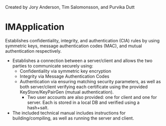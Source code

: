 Created by Jory Anderson, Tim Salomonsson, and Purvika Dutt

# IMApplication
Establishes confidentiality, integrity, and authentication (CIA) rules by using symmetric keys, message authentication codes (MAC), and mutual authentication respectively.

* Establishes a connection between a server/client and allows the two parties to communicate securely using:
  * Confidentiality via symmetric key encryption 
  * Integrity via Message Authentication Codes 
  * Authentication via ensuring matching security parameters, as well as both server/client verifying each certificate using the provided KeyStore/KeyPairGen (mutual authentication).
    * Two user accounts are also provided: one for client and one for server. Each is stored in a local DB and verified using a hash+salt.
* The included technical manual includes instructions for building/compiling, as well as running the server and client.
